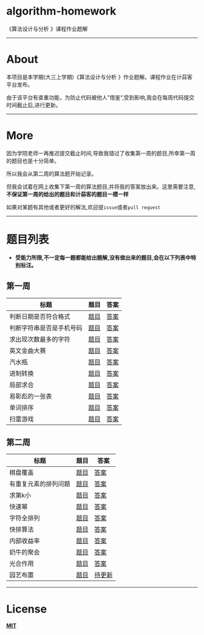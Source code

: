# algorithm-homework
《算法设计与分析 》课程作业题解

**************

# About

本项目是本学期(大三上学期)《算法设计与分析 》作业题解。课程作业在计蒜客平台发布。

由于该平台有查重功能，为防止代码被他人”借鉴“,受到影响,我会在每周代码提交时间截止后,进行更新。

**************

# More

因为学院老师一再推迟提交截止时间,导致我错过了收集第一周的题目,所幸第一周的题目也是十分简单。

所以我会从第二周的算法题开始记录。

但我会试着在网上收集下第一周的算法题目,并将我的答案放出来。这里需要注意,**不保证第一周的给出的题目和计蒜客的题目一模一样**

如果对某题有其他或者更好的解法,欢迎提`issue`或者`pull request`
***************

# 题目列表

- **受能力所限,不一定每一题都能给出题解,没有做出来的题目,会在以下列表中特别标注。**

## 第一周
标题|题目|答案
-|-|-
判断日期是否符合格式|[题目](https://github.com/iamsail/algorithm-homework/blob/master/question/theFirstWeek/%E5%88%A4%E6%96%AD%E6%97%A5%E6%9C%9F%E6%98%AF%E5%90%A6%E7%AC%A6%E5%90%88%E6%A0%BC%E5%BC%8F.md)|[答案](https://github.com/iamsail/algorithm-homework/blob/master/answer/theFirstWeek/%E5%88%A4%E6%96%AD%E6%97%A5%E6%9C%9F%E6%98%AF%E5%90%A6%E7%AC%A6%E5%90%88%E6%A0%BC%E5%BC%8F.cpp)
判断字符串是否是手机号码|[题目](https://github.com/iamsail/algorithm-homework/blob/master/question/theFirstWeek/%E5%88%A4%E6%96%AD%E5%AD%97%E7%AC%A6%E4%B8%B2%E6%98%AF%E5%90%A6%E6%98%AF%E6%89%8B%E6%9C%BA%E5%8F%B7%E7%A0%81.md)|[答案](https://github.com/iamsail/algorithm-homework/blob/master/answer/theFirstWeek/%E5%88%A4%E6%96%AD%E5%AD%97%E7%AC%A6%E4%B8%B2%E6%98%AF%E5%90%A6%E6%98%AF%E6%89%8B%E6%9C%BA%E5%8F%B7%E7%A0%81.cpp)
求出现次数最多的字符|[题目](https://github.com/iamsail/algorithm-homework/blob/master/question/theFirstWeek/%E6%B1%82%E5%87%BA%E7%8E%B0%E6%AC%A1%E6%95%B0%E6%9C%80%E5%A4%9A%E7%9A%84%E5%AD%97%E7%AC%A6.md)|[答案](https://github.com/iamsail/algorithm-homework/blob/master/answer/theFirstWeek/%E6%B1%82%E5%87%BA%E7%8E%B0%E6%AC%A1%E6%95%B0%E6%9C%80%E5%A4%9A%E7%9A%84%E5%AD%97%E7%AC%A6.cpp)
英文金曲大赛|[题目](https://github.com/iamsail/algorithm-homework/blob/master/question/theFirstWeek/%E8%8B%B1%E6%96%87%E9%87%91%E6%9B%B2%E5%A4%A7%E8%B5%9B.md)|[答案](https://github.com/iamsail/algorithm-homework/blob/master/answer/theFirstWeek/%E8%8B%B1%E6%96%87%E9%87%91%E6%9B%B2%E5%A4%A7%E8%B5%9B.cpp)
汽水瓶|[题目](https://github.com/iamsail/algorithm-homework/blob/master/question/theFirstWeek/%E6%B1%BD%E6%B0%B4%E7%93%B6.md)|[答案](https://github.com/iamsail/algorithm-homework/blob/master/answer/theFirstWeek/%E6%B1%BD%E6%B0%B4%E7%93%B6.cpp)
进制转换|[题目](https://github.com/iamsail/algorithm-homework/blob/master/question/theFirstWeek/%E8%BF%9B%E5%88%B6%E8%BD%AC%E6%8D%A2.md)|[答案](https://github.com/iamsail/algorithm-homework/blob/master/answer/theFirstWeek/%E8%BF%9B%E5%88%B6%E8%BD%AC%E6%8D%A2.cpp)
局部求合|[题目](https://github.com/iamsail/algorithm-homework/blob/master/question/theFirstWeek/%E5%B1%80%E9%83%A8%E6%B1%82%E5%90%88.md)|[答案](https://github.com/iamsail/algorithm-homework/blob/master/answer/theFirstWeek/%E5%B1%80%E9%83%A8%E6%B1%82%E5%90%88.cpp)
易彰彪的一张表|[题目](https://github.com/iamsail/algorithm-homework/blob/master/question/theFirstWeek/%E6%98%93%E5%BD%B0%E5%BD%AA%E7%9A%84%E4%B8%80%E5%BC%A0%E8%A1%A8.md)|[答案](https://github.com/iamsail/algorithm-homework/blob/master/answer/theFirstWeek/%E6%98%93%E5%BD%B0%E5%BD%AA%E7%9A%84%E4%B8%80%E5%BC%A0%E8%A1%A8.cpp)
单词排序|[题目](https://github.com/iamsail/algorithm-homework/blob/master/question/theFirstWeek/%E5%8D%95%E8%AF%8D%E6%8E%92%E5%BA%8F.md)|[答案](https://github.com/iamsail/algorithm-homework/blob/master/answer/theFirstWeek/%E5%8D%95%E8%AF%8D%E6%8E%92%E5%BA%8F.cpp)
扫雷游戏|[题目](https://github.com/iamsail/algorithm-homework/blob/master/question/theFirstWeek/%E6%89%AB%E9%9B%B7%E6%B8%B8%E6%88%8F.md)|[答案](https://github.com/iamsail/algorithm-homework/blob/master/answer/theFirstWeek/%E6%89%AB%E9%9B%B7%E6%B8%B8%E6%88%8F.cpp)


## 第二周
标题|题目|答案
-|-|-
棋盘覆盖|[题目](https://github.com/iamsail/algorithm-homework/blob/master/question/theSecondWeek/%E6%A3%8B%E7%9B%98%E8%A6%86%E7%9B%96.md)|[答案](https://github.com/iamsail/algorithm-homework/blob/master/answer/theSecondWeek/%E6%A3%8B%E7%9B%98%E8%A6%86%E7%9B%96.cpp)
有重复元素的排列问题|[题目](https://github.com/iamsail/algorithm-homework/blob/master/question/theSecondWeek/%E6%9C%89%E9%87%8D%E5%A4%8D%E5%85%83%E7%B4%A0%E7%9A%84%E6%8E%92%E5%88%97%E9%97%AE%E9%A2%98.md)|[答案](https://github.com/iamsail/algorithm-homework/blob/master/answer/theSecondWeek/%E6%9C%89%E9%87%8D%E5%A4%8D%E5%85%83%E7%B4%A0%E7%9A%84%E6%8E%92%E5%88%97%E9%97%AE%E9%A2%98.cpp)
求第k小|[题目](https://github.com/iamsail/algorithm-homework/blob/master/question/theSecondWeek/%E6%B1%82%E7%AC%ACk%E5%B0%8F.md)|[答案](https://github.com/iamsail/algorithm-homework/blob/master/answer/theSecondWeek/%E6%B1%82%E7%AC%ACk%E5%B0%8F.cpp)
快速幂|[题目](https://github.com/iamsail/algorithm-homework/blob/master/question/theSecondWeek/%E5%BF%AB%E9%80%9F%E5%B9%82.md)|[答案](https://github.com/iamsail/algorithm-homework/blob/master/answer/theSecondWeek/%E5%BF%AB%E9%80%9F%E5%B9%82.cpp)
字符全排列|[题目](https://github.com/iamsail/algorithm-homework/blob/master/question/theSecondWeek/%E5%AD%97%E7%AC%A6%E5%85%A8%E6%8E%92%E5%88%97.md)|[答案](https://github.com/iamsail/algorithm-homework/blob/master/answer/theSecondWeek/%E5%AD%97%E7%AC%A6%E5%85%A8%E6%8E%92%E5%88%97.cpp)
快排算法|[题目](https://github.com/iamsail/algorithm-homework/blob/master/question/theSecondWeek/%E5%BF%AB%E6%8E%92%E7%AE%97%E6%B3%95.md)|[答案](https://github.com/iamsail/algorithm-homework/blob/master/answer/theSecondWeek/%E5%BF%AB%E6%8E%92%E7%AE%97%E6%B3%95.cpp)
内部收益率|[题目](https://github.com/iamsail/algorithm-homework/blob/master/question/theSecondWeek/%E5%86%85%E9%83%A8%E6%94%B6%E7%9B%8A%E7%8E%87.md)|[答案](https://github.com/iamsail/algorithm-homework/blob/master/answer/theSecondWeek/%E5%86%85%E9%83%A8%E6%94%B6%E7%9B%8A%E7%8E%87.cpp)
奶牛的聚会|[题目](https://github.com/iamsail/algorithm-homework/blob/master/question/theSecondWeek/%E5%A5%B6%E7%89%9B%E7%9A%84%E8%81%9A%E4%BC%9A.md)|[答案](https://github.com/iamsail/algorithm-homework/blob/master/answer/theSecondWeek/%E5%A5%B6%E7%89%9B%E7%9A%84%E8%81%9A%E4%BC%9A.cpp)
光合作用|[题目](https://github.com/iamsail/algorithm-homework/blob/master/question/theSecondWeek/%E5%85%89%E5%90%88%E4%BD%9C%E7%94%A8.md)|[答案](https://github.com/iamsail/algorithm-homework/blob/master/answer/theSecondWeek/%E5%85%89%E5%90%88%E4%BD%9C%E7%94%A8.cpp)
园艺布置|[题目](https://github.com/iamsail/algorithm-homework/blob/master/question/theSecondWeek/%E5%9B%AD%E8%89%BA%E5%B8%83%E7%BD%AE.md)|[待更新]()

*******************

# License

**[MIT](https://github.com/iamsail/algorithm-homework/blob/master/LICENSE)**

